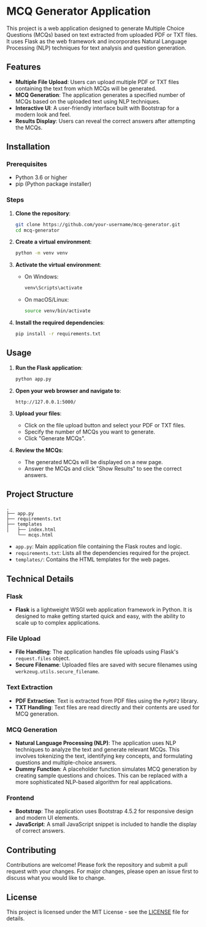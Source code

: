 
# MCQ Generator Application

This project is a web application designed to generate Multiple Choice Questions (MCQs) based on text extracted from uploaded PDF or TXT files. It uses Flask as the web framework and incorporates Natural Language Processing (NLP) techniques for text analysis and question generation.

## Features

- **Multiple File Upload**: Users can upload multiple PDF or TXT files containing the text from which MCQs will be generated.
- **MCQ Generation**: The application generates a specified number of MCQs based on the uploaded text using NLP techniques.
- **Interactive UI**: A user-friendly interface built with Bootstrap for a modern look and feel.
- **Results Display**: Users can reveal the correct answers after attempting the MCQs.

## Installation

### Prerequisites

- Python 3.6 or higher
- pip (Python package installer)

### Steps

1. **Clone the repository**:

    ```bash
    git clone https://github.com/your-username/mcq-generator.git
    cd mcq-generator
    ```

2. **Create a virtual environment**:

    ```bash
    python -m venv venv
    ```

3. **Activate the virtual environment**:

    - On Windows:
        ```bash
        venv\Scripts\activate
        ```
    - On macOS/Linux:
        ```bash
        source venv/bin/activate
        ```

4. **Install the required dependencies**:

    ```bash
    pip install -r requirements.txt
    ```

## Usage

1. **Run the Flask application**:

    ```bash
    python app.py
    ```

2. **Open your web browser and navigate to**:

    ```
    http://127.0.0.1:5000/
    ```

3. **Upload your files**:
   - Click on the file upload button and select your PDF or TXT files.
   - Specify the number of MCQs you want to generate.
   - Click "Generate MCQs".

4. **Review the MCQs**:
   - The generated MCQs will be displayed on a new page.
   - Answer the MCQs and click "Show Results" to see the correct answers.

## Project Structure

```
.
├── app.py
├── requirements.txt
├── templates
│   ├── index.html
    └── mcqs.html
```

- `app.py`: Main application file containing the Flask routes and logic.
- `requirements.txt`: Lists all the dependencies required for the project.
- `templates/`: Contains the HTML templates for the web pages.

## Technical Details

### Flask

- **Flask** is a lightweight WSGI web application framework in Python. It is designed to make getting started quick and easy, with the ability to scale up to complex applications.

### File Upload

- **File Handling**: The application handles file uploads using Flask's `request.files` object.
- **Secure Filename**: Uploaded files are saved with secure filenames using `werkzeug.utils.secure_filename`.

### Text Extraction

- **PDF Extraction**: Text is extracted from PDF files using the `PyPDF2` library.
- **TXT Handling**: Text files are read directly and their contents are used for MCQ generation.

### MCQ Generation

- **Natural Language Processing (NLP)**: The application uses NLP techniques to analyze the text and generate relevant MCQs. This involves tokenizing the text, identifying key concepts, and formulating questions and multiple-choice answers.
- **Dummy Function**: A placeholder function simulates MCQ generation by creating sample questions and choices. This can be replaced with a more sophisticated NLP-based algorithm for real applications.

### Frontend

- **Bootstrap**: The application uses Bootstrap 4.5.2 for responsive design and modern UI elements.
- **JavaScript**: A small JavaScript snippet is included to handle the display of correct answers.

## Contributing

Contributions are welcome! Please fork the repository and submit a pull request with your changes. For major changes, please open an issue first to discuss what you would like to change.

## License

This project is licensed under the MIT License - see the [LICENSE](LICENSE) file for details.
